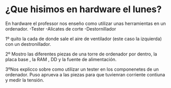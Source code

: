  # ¿Que hisimos en hardware el lunes? 

En hardware el professor nos enseño como utilizar unas herramientas en 
un ordenador.
-Tester
-Alicates de corte
-Destornillador


1º quito la cada de donde sale el aire de ventilador 
(este caso la izquierda) con un destronillador.

2º Mostro las diferentes piezas de una torre de ordenador por dentro,
la placa base , la RAM , DD y la fuente de alimentación.

3ºNos explicco sobre como utilizar un tester en los componenetes de un 
ordenador. Puso aprueva a las piezas para que tuvienran corriente 
contiuna y medir la tensión.

